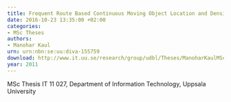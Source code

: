 ```yaml
---
title: Frequent Route Based Continuous Moving Object Location and Density Prediction on Road Networks
date: 2016-10-23 13:35:00 +02:00
categories:
- MSc Theses
authors:
- Manohar Kaul
urn: urn:nbn:se:uu:diva-155759
download: http://www.it.uu.se/research/group/udbl/Theses/ManoharKaulMSc.pdf
year: 2011
---
```


MSc Thesis IT 11 027, Department of Information Technology, Uppsala University

